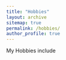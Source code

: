 ```yaml
---
title: "Hobbies"
layout: archive
sitemap: true
permalink: /hobbies/
author_profile: true
---
```


My Hobbies include
